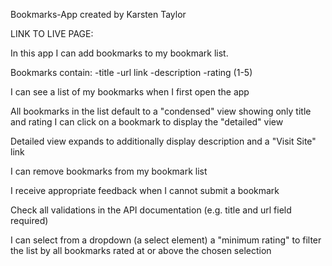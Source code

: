 Bookmarks-App created by Karsten Taylor

LINK TO LIVE PAGE:

In this app I can add bookmarks to my bookmark list.

Bookmarks contain:
-title
-url link
-description
-rating (1-5)

I can see a list of my bookmarks when I first open the app

All bookmarks in the list default to a "condensed" view showing only title and rating
I can click on a bookmark to display the "detailed" view

Detailed view expands to additionally display description and a "Visit Site" link

I can remove bookmarks from my bookmark list

I receive appropriate feedback when I cannot submit a bookmark

Check all validations in the API documentation (e.g. title and url field required)

I can select from a dropdown (a select element) a "minimum rating" to filter the list by all bookmarks rated at or above the chosen selection
